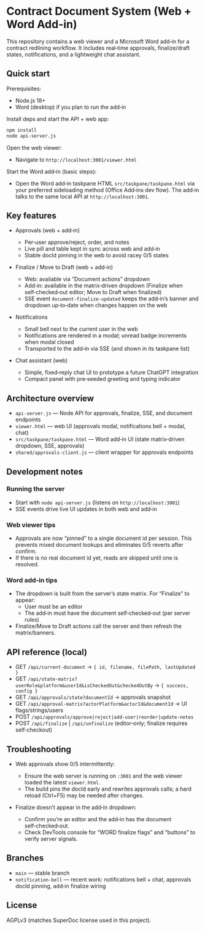 # Contract Document System (Web + Word Add-in)

This repository contains a web viewer and a Microsoft Word add‑in for a contract redlining workflow. It includes real‑time approvals, finalize/draft states, notifications, and a lightweight chat assistant.

## Quick start

Prerequisites:
- Node.js 18+
- Word (desktop) if you plan to run the add‑in

Install deps and start the API + web app:

```bash
npm install
node api-server.js
```

Open the web viewer:
- Navigate to `http://localhost:3001/viewer.html`

Start the Word add‑in (basic steps):
- Open the Word add‑in taskpane HTML `src/taskpane/taskpane.html` via your preferred sideloading method (Office Add‑ins dev flow). The add‑in talks to the same local API at `http://localhost:3001`.

## Key features

- Approvals (web + add‑in)
  - Per‑user approve/reject, order, and notes
  - Live pill and table kept in sync across web and add‑in
  - Stable docId pinning in the web to avoid racey 0/5 states

- Finalize / Move to Draft (web + add‑in)
  - Web: available via “Document actions” dropdown
  - Add‑in: available in the matrix‑driven dropdown (Finalize when self‑checked‑out editor; Move to Draft when finalized)
  - SSE event `document-finalize-updated` keeps the add‑in’s banner and dropdown up‑to‑date when changes happen on the web

- Notifications
  - Small bell next to the current user in the web
  - Notifications are rendered in a modal; unread badge increments when modal closed
  - Transported to the add‑in via SSE (and shown in its taskpane list)

- Chat assistant (web)
  - Simple, fixed‑reply chat UI to prototype a future ChatGPT integration
  - Compact panel with pre‑seeded greeting and typing indicator

## Architecture overview

- `api-server.js` — Node API for approvals, finalize, SSE, and document endpoints
- `viewer.html` — web UI (approvals modal, notifications bell + modal, chat)
- `src/taskpane/taskpane.html` — Word add‑in UI (state matrix‑driven dropdown, SSE, approvals)
- `shared/approvals-client.js` — client wrapper for approvals endpoints

## Development notes

### Running the server
- Start with `node api-server.js` (listens on `http://localhost:3001`)
- SSE events drive live UI updates in both web and add‑in

### Web viewer tips
- Approvals are now “pinned” to a single document id per session. This prevents mixed document lookups and eliminates 0/5 reverts after confirm.
- If there is no real document id yet, reads are skipped until one is resolved.

### Word add‑in tips
- The dropdown is built from the server’s state matrix. For “Finalize” to appear:
  - User must be an editor
  - The add‑in must have the document self‑checked‑out (per server rules)
- Finalize/Move to Draft actions call the server and then refresh the matrix/banners.

## API reference (local)

- GET `/api/current-document` → `{ id, filename, filePath, lastUpdated }`
- GET `/api/state-matrix?userRole&platform&userId&isCheckedOut&checkedOutBy` → `{ success, config }`
- GET `/api/approvals/state?documentId` → approvals snapshot
- GET `/api/approval-matrix?actorPlatform&actorId&documentId` → UI flags/strings/users
- POST `/api/approvals/approve|reject|add-user|reorder|update-notes`
- POST `/api/finalize` | `/api/unfinalize` (editor‑only; finalize requires self‑checkout)

## Troubleshooting

- Web approvals show 0/5 intermittently:
  - Ensure the web server is running on `:3001` and the web viewer loaded the latest `viewer.html`.
  - The build pins the docId early and rewrites approvals calls; a hard reload (Ctrl+F5) may be needed after changes.

- Finalize doesn’t appear in the add‑in dropdown:
  - Confirm you’re an editor and the add‑in has the document self‑checked‑out.
  - Check DevTools console for “WORD finalize flags” and “buttons” to verify server signals.

## Branches

- `main` — stable branch
- `notification-bell` — recent work: notifications bell + chat, approvals docId pinning, add‑in finalize wiring

## License

AGPLv3 (matches SuperDoc license used in this project).


